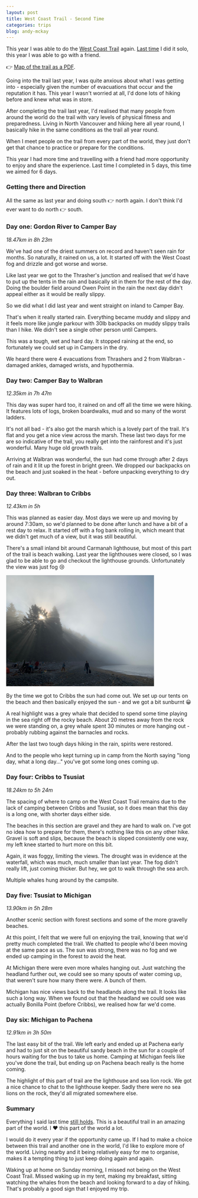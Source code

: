 ```yaml
---
layout: post
title: West Coast Trail - Second Time
categories: trips
blog: andy-mckay
---
```


This year I was able to do the <a href="https://www.pc.gc.ca/en/pn-np/bc/pacificrim/activ/SCO-WCT">West Coast Trail</a> again. <a href="https://mckay.pub/2022-06-25-west-coast-trail/">Last time</a> I did it solo, this year I was able to go with a friend.

👉 <a href="https://pcweb.azureedge.net/-/media/pn-np/bc/pacificrim/WET4/visit/PDF/2019-WCT-Map_EN.pdf">Map of the trail as a PDF</a>.

Going into the trail last year, I was quite anxious about what I was getting into - especially given the number of evacuations that occur and the reputation it has. This year I wasn't worried at all, I'd done lots of hiking before and knew what was in store.

After completing the trail last year, I'd realised that many people from around the world do the trail with vary levels of physical fitness and preparedness. Living in North Vancouver and hiking here all year round, I basically hike in the same conditions as the trail all year round. 

When I meet people on the trail from every part of the world, they just don't get that chance to practice or prepare for the conditions.

This year I had more time and travelling with a friend had more opportunity to enjoy and share the experience. Last time I completed in 5 days, this time we aimed for 6 days.

### Getting there and Direction

All the same as last year and doing south 👉 north again. I don't think I'd ever want to do north 👉 south.

### Day one: Gordon River to Camper Bay

*18.47km in 8h 23m*

We've had one of the driest summers on record and haven't seen rain for months. So naturally, it rained on us, a lot. It started off with the West Coast fog and drizzle and got worse and worse.

Like last year we got to the Thrasher's junction and realised that we'd have to put up the tents in the rain and basically sit in them for the rest of the day. Doing the boulder field around Owen Point in the rain the next day didn't appeal either as it would be really slippy.

So we did what I did last year and went straight on inland to Camper Bay.

<div class="strava-embed-placeholder" data-embed-type="activity" data-embed-id="9545741591"></div><script src="https://strava-embeds.com/embed.js"></script>

That's when it really started rain. Everything became muddy and slippy and it feels more like jungle parkour with 30lb backpacks on muddy slippy trails than I hike. We didn't see a single other person until Campers.

This was a tough, wet and hard day. It stopped raining at the end, so fortunately we could set up in Campers in the dry.

We heard there were 4 evacuations from Thrashers and 2 from Walbran - damaged ankles, damaged wrists, and hypothermia.

### Day two: Camper Bay to Walbran

*12.35km in 7h 47m*

This day was super hard too, it rained on and off all the time we were hiking. It features lots of logs, broken boardwalks, mud and so many of the worst ladders.

<div class="strava-embed-placeholder" data-embed-type="activity" data-embed-id="9545741595"></div><script src="https://strava-embeds.com/embed.js"></script>

It's not all bad - it's also got the marsh which is a lovely part of the trail. It's flat and you get a nice view across the marsh. These last two days for me are so indicative of the trail, you really get into the rainforest and it's just wonderful. Many huge old growth trails.

Arriving at Walbran was wonderful, the sun had come through after 2 days of rain and it lit up the forest in bright green. We dropped our backpacks on the beach and just soaked in the heat - before unpacking everything to dry out.

### Day three: Walbran to Cribbs

*12.43km in 5h*

This was planned as easier day. Most days we were up and moving by around 7:30am, so we'd planned to be done after lunch and have a bit of a rest day to relax. It started off with a fog bank rolling in, which meant that we didn't get much of a view, but it was still beautiful.

<div class="strava-embed-placeholder" data-embed-type="activity" data-embed-id="9545741448"></div><script src="https://strava-embeds.com/embed.js"></script>


There's a small inland bit around Carmanah lighthouse, but most of this part of the trail is beach walking. Last year the lighthouses were closed, so I was glad to be able to go and checkout the lighthouse grounds. Unfortunately the view was just fog 😢

<img src="/files/IMG_5430.jpeg" width="400">

By the time we got to Cribbs the sun had come out. We set up our tents on the beach and then basically enjoyed the sun - and we got a bit sunburnt 😀

A real highlight was a grey whale that decided to spend some time playing in the sea right off the rocky beach. About 20 metres away from the rock we were standing on, a grey whale spent 30 minutes or more hanging out - probably rubbing against the barnacles and rocks.

After the last two tough days hiking in the rain, spirits were restored.

And to the people who kept turning up in camp from the North saying "long day, what a long day..." you've got some long ones coming up.

### Day four: Cribbs to Tsusiat

*18.24km to 5h 24m*

The spacing of where to camp on the West Coast Trail remains due to the lack of camping between Cribbs and Tsusiat, so it does mean that this day is a long one, with shorter days either side.

The beaches in this section are gravel and they are hard to walk on. I've got no idea how to prepare for them, there's nothing like this on any other hike. Gravel is soft and slips, because the beach is sloped consistently one way, my left knee started to hurt more on this bit.

<div class="strava-embed-placeholder" data-embed-type="activity" data-embed-id="9545741560"></div><script src="https://strava-embeds.com/embed.js"></script>

Again, it was foggy, limiting the views. The drought was in evidence at the waterfall, which was much, much smaller than last year. The fog didn't really lift, just coming thicker. But hey, we got to walk through the sea arch.

Multiple whales hung around by the campsite.

### Day five: Tsusiat to Michigan

*13.90km in 5h 28m*

Another scenic section with forest sections and some of the more gravelly beaches.

<div class="strava-embed-placeholder" data-embed-type="activity" data-embed-id="9545741476"></div><script src="https://strava-embeds.com/embed.js"></script>

At this point, I felt that we were full on enjoying the trail, knowing that we'd pretty much completed the trail. We chatted to people who'd been moving at the same pace as us. The sun was strong, there was no fog and we ended up camping in the forest to avoid the heat.

At Michigan there were even more whales hanging out. Just watching the headland further out, we could see so many spouts of water coming up, that weren't sure how many there were. A bunch of them.

Michigan has nice views back to the headlands along the trail. It looks like such a long way. When we found out that the headland we could see was actually Bonilla Point (before Cribbs), we realised how far we'd come.

### Day six: Michigan to Pachena

*12.91km in 3h 50m*

The last easy bit of the trail. We left early and ended up at Pachena early and had to just sit on the beautiful sandy beach in the sun for a couple of hours waiting for the bus to take us home. Camping at Michigan feels like you've done the trail, but ending up on Pachena beach really is the home coming.

<div class="strava-embed-placeholder" data-embed-type="activity" data-embed-id="9545741348"></div><script src="https://strava-embeds.com/embed.js"></script>

The highlight of this part of trail are the lighthouse and sea lion rock. We got a nice chance to chat to the lighthouse keeper. Sadly there were no sea lions on the rock, they'd all migrated somewhere else.

### Summary

Everything I said last time <a href="https://mckay.pub/2022-06-25-west-coast-trail/">still holds</a>. This is a beautiful trail in an amazing part of the world. I ❤️ this part of the world a lot.

I would do it every year if the opportunity came up. If I had to make a choice between this trail and another one in the world, I'd like to explore more of the world. Living nearby and it being relatively easy for me to organise, makes it a tempting thing to just keep doing again and again.

Waking up at home on Sunday morning, I missed not being on the West Coast Trail. Missed waking up in my tent, making my breakfast, sitting watching the whales from the beach and looking forward to a day of hiking. That's probably a good sign that I enjoyed my trip.
